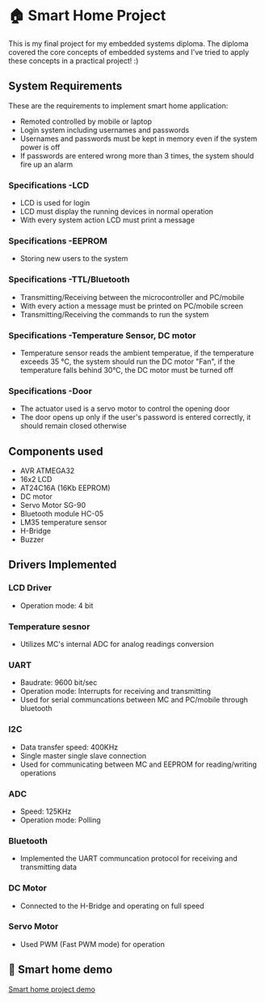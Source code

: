 
# 🏠 Smart Home Project

This is my final project for my embedded systems diploma.
The diploma covered the core concepts of embedded systems and I've tried to apply these concepts in a practical project! :)
## System Requirements
These are the requirements to implement smart home application:
- Remoted controlled by mobile or laptop
- Login system including usernames and passwords
- Usernames and passwords must be kept in memory even if the system power is off
- If passwords are entered wrong more than 3 times, the system should fire up an alarm
### Specifications -LCD
- LCD is used for login
- LCD must display the running devices in normal operation
- With every system action LCD must print a message

### Specifications -EEPROM
- Storing new users to the system
### Specifications -TTL/Bluetooth
- Transmitting/Receiving between the microcontroller and PC/mobile
- With every action a message must be printed on PC/mobile screen
- Transmitting/Receiving the commands to run the system
### Specifications -Temperature Sensor, DC motor
- Temperature sensor reads the ambient temperatue, if the temperature exceeds 35 °C, the system should run the DC motor "Fan", if the temperature falls behind 30°C, the DC motor must be turned off
### Specifications -Door
- The actuator used is a servo motor to control the opening door
- The door opens up only if the user's password is entered correctly, it should remain closed otherwise

## Components used
- AVR ATMEGA32
- 16x2 LCD
- AT24C16A (16Kb EEPROM)
- DC motor
- Servo Motor SG-90
- Bluetooth module HC-05
- LM35 temperature sensor
- H-Bridge
- Buzzer

## Drivers Implemented
### LCD Driver
- Operation mode: 4 bit
### Temperature sesnor
- Utilizes MC's internal ADC for analog readings conversion
### UART
- Baudrate: 9600 bit/sec
- Operation mode: Interrupts for receiving and transmitting
- Used for serial communcations between MC and PC/mobile through bluetooth
### I2C
- Data transfer speed: 400KHz
- Single master single slave connection
- Used for communicating between MC and EEPROM for reading/writing operations
### ADC
- Speed: 125KHz
- Operation mode: Polling
### Bluetooth
- Implemented the UART communcation protocol for receiving and transmitting data
### DC Motor
- Connected to the H-Bridge and operating on full speed
### Servo Motor
- Used PWM (Fast PWM mode) for operation

## 🔗 Smart home demo
[Smart home project demo](https://drive.google.com/file/d/16_I1k_2VBO2R4m-A5Yu4stME-1ol_NHQ/view?usp=sharing)
